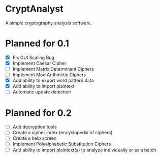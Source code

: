 # CryptAnalyst
A simple cryptography analysis software.

# Planned for 0.1
- [x] Fix GUI Scaling Bug
- [x] Implement Caesar Cipher
- [ ] Implement Matrix Determinant Ciphers
- [ ] Implement Mod Arithmetic Ciphers
- [x] Add ability to export word pattern data
- [x] Add ability to import plaintext
- [ ] Automatic update detection

# Planned for 0.2
- [ ] Add decryption tools
- [ ] Create a cipher index (encyclopedia of ciphers)
- [ ] Create a help screen
- [ ] Implement Polyalphabetic Substitution Ciphers
- [ ] Add ability to import plaintext(s) to analyze individually or as a batch